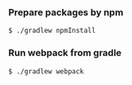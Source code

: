 ### Prepare packages by npm

```
$ ./gradlew npmInstall
```

### Run webpack from gradle

```
$ ./gradlew webpack
```
